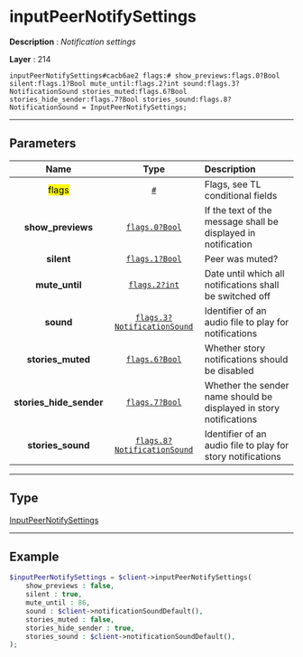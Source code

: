 # inputPeerNotifySettings

**Description** : *Notification settings*

**Layer** : 214

```tl
inputPeerNotifySettings#cacb6ae2 flags:# show_previews:flags.0?Bool silent:flags.1?Bool mute_until:flags.2?int sound:flags.3?NotificationSound stories_muted:flags.6?Bool stories_hide_sender:flags.7?Bool stories_sound:flags.8?NotificationSound = InputPeerNotifySettings;
```

---

## Parameters

| Name | Type | Description |
| :---: | :---: | :--- |
| <mark>flags</mark> | [`#`](type/#) | Flags, see TL conditional fields |
| **show_previews** | [`flags.0?Bool`](type/Bool) | If the text of the message shall be displayed in notification |
| **silent** | [`flags.1?Bool`](type/Bool) | Peer was muted? |
| **mute_until** | [`flags.2?int`](type/int) | Date until which all notifications shall be switched off |
| **sound** | [`flags.3?NotificationSound`](type/NotificationSound) | Identifier of an audio file to play for notifications |
| **stories_muted** | [`flags.6?Bool`](type/Bool) | Whether story notifications should be disabled |
| **stories_hide_sender** | [`flags.7?Bool`](type/Bool) | Whether the sender name should be displayed in story notifications |
| **stories_sound** | [`flags.8?NotificationSound`](type/NotificationSound) | Identifier of an audio file to play for story notifications |

---

## Type

[InputPeerNotifySettings](type/InputPeerNotifySettings)

---

## Example

```php
$inputPeerNotifySettings = $client->inputPeerNotifySettings(
	show_previews : false,
	silent : true,
	mute_until : 86,
	sound : $client->notificationSoundDefault(),
	stories_muted : false,
	stories_hide_sender : true,
	stories_sound : $client->notificationSoundDefault(),
);
```